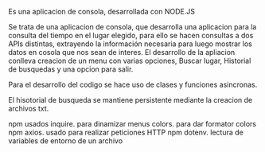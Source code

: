 Es una aplicacion de consola, desarrollada con NODE.JS

Se trata de una aplicacion de consola, que desarrolla una aplicacion para la consulta del tiempo en el lugar elegido, para ello se hacen consultas a dos APIs distintas,
extrayendo la información necesaria para luego mostrar los datos en cosola que nos sean de interes. El desarrollo de la apliacion conlleva creacion de un menu con varias opciones,
Buscar lugar, Historial de busquedas y una opcion para salir.

Para el desarrollo del codigo se hace uso de clases y funciones asincronas.

El hisotorial de busqueda se mantiene persistente mediante la creacion de archivos txt.


npm usados
inquire. para dinamizar menus
colors. para dar formator colors 
npm  axios. usado para realizar peticiones HTTP
npm dotenv. lectura de variables de entorno de un archivo
 
